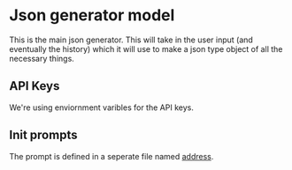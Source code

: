 # Json generator model

This is the main json generator. This will take in the user input (and eventually the history) which it will use to make a json type object of all the necessary things.

## API Keys

We're using enviornment varibles for the API keys.

## Init prompts

The prompt is defined in a seperate file named [address](./address.py). 